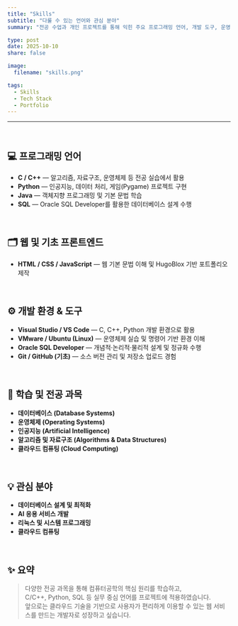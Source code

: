 ```yaml
---
title: "Skills"
subtitle: "다룰 수 있는 언어와 관심 분야"
summary: "전공 수업과 개인 프로젝트를 통해 익힌 주요 프로그래밍 언어, 개발 도구, 운영체제 경험을 정리했습니다."

type: post
date: 2025-10-10
share: false

image:
  filename: "skills.png"

tags:
  - Skills
  - Tech Stack
  - Portfolio
---
```

<hr>
<br>

## 💻 프로그래밍 언어
- **C / C++** — 알고리즘, 자료구조, 운영체제 등 전공 실습에서 활용  
- **Python** — 인공지능, 데이터 처리, 게임(Pygame) 프로젝트 구현  
- **Java** — 객체지향 프로그래밍 및 기본 문법 학습  
- **SQL** — Oracle SQL Developer를 활용한 데이터베이스 설계 수행  

<br>

## 🗂️ 웹 및 기초 프론트엔드
- **HTML / CSS / JavaScript** — 웹 기본 문법 이해 및 HugoBlox 기반 포트폴리오 제작  

<br>

## ⚙️ 개발 환경 & 도구
- **Visual Studio / VS Code** — C, C++, Python 개발 환경으로 활용  
- **VMware / Ubuntu (Linux)** — 운영체제 실습 및 명령어 기반 환경 이해  
- **Oracle SQL Developer** — 개념적·논리적·물리적 설계 및 정규화 수행  
- **Git / GitHub (기초)** — 소스 버전 관리 및 저장소 업로드 경험  

<br>

## 🧠 학습 및 전공 과목
- **데이터베이스 (Database Systems)**  
- **운영체제 (Operating Systems)**  
- **인공지능 (Artificial Intelligence)**  
- **알고리즘 및 자료구조 (Algorithms & Data Structures)**  
- **클라우드 컴퓨팅 (Cloud Computing)**  

<br>

## 💡 관심 분야
- **데이터베이스 설계 및 최적화**  
- **AI 응용 서비스 개발**  
- **리눅스 및 시스템 프로그래밍**
- **클라우드 컴퓨팅**  

<br>

## ✨ 요약
> 다양한 전공 과목을 통해 컴퓨터공학의 핵심 원리를 학습하고,  
> C/C++, Python, SQL 등 실무 중심 언어를 프로젝트에 적용하였습니다.  
> 앞으로는 클라우드 기술을 기반으로 사용자가 편리하게 이용할 수 있는 웹 서비스를 만드는 개발자로 성장하고 싶습니다.

<br>
